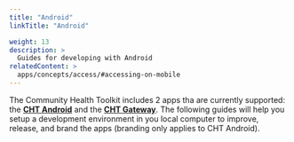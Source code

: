 ```yaml
---
title: "Android"
linkTitle: "Android"

weight: 13
description: >
  Guides for developing with Android
relatedContent: >
  apps/concepts/access/#accessing-on-mobile
---
```


The Community Health Toolkit includes 2 apps tha are currently supported: the **[CHT Android](https://github.com/medic/cht-android)** and the **[CHT Gateway](https://github.com/medic/cht-gateway)**. The following guides will help you setup a development environment in you local computer to improve, release, and brand the apps (branding only applies to CHT Android).
